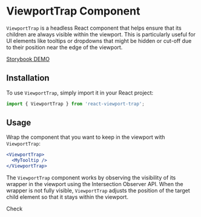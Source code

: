 # ViewportTrap Component

`ViewportTrap` is a headless React component that helps ensure that its children are always visible within the viewport. This is particularly useful for UI elements like tooltips or dropdowns that might be hidden or cut-off due to their position near the edge of the viewport.

[Storybook DEMO](https://bionaut.github.io/toolbelt/?path=/story/viewporttrap--viewport-trap-story)

## Installation

To use `ViewportTrap`, simply import it in your React project:

```jsx
import { ViewportTrap } from 'react-viewport-trap';
```

## Usage

Wrap the component that you want to keep in the viewport with `ViewportTrap`:

```jsx
<ViewportTrap>
  <MyTooltip />
</ViewportTrap>
```

The `ViewportTrap` component works by observing the visibility of its wrapper in the viewport using the Intersection Observer API. When the wrapper is not fully visible, `ViewportTrap` adjusts the position of the target child element so that it stays within the viewport.

Check 
